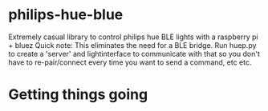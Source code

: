 # philips-hue-blue
Extremely casual library to control philips hue BLE lights with a raspberry pi + bluez
Quick note: This eliminates the need for a BLE bridge.  Run huep.py to create a 'server' and lightinterface to communicate with that so you don't have to re-pair/connect every time you want to send a command, etc etc. 

# Getting things going

